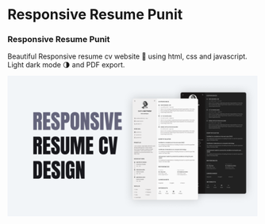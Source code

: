 # Responsive Resume Punit
### Responsive Resume Punit
Beautiful Responsive resume cv website 📄 using html, css and javascript. Light dark mode 🌗 and PDF export.

![Resume cv](/preview.png)
